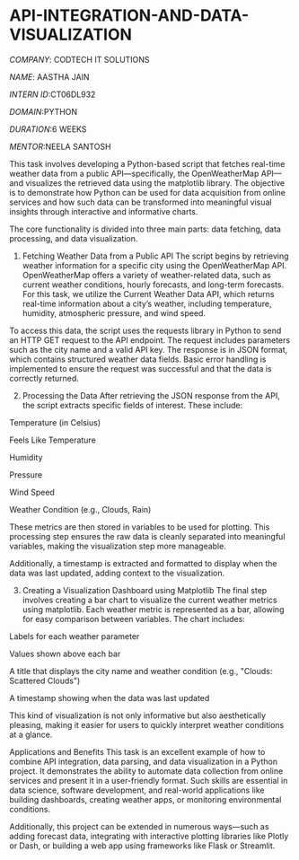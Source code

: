 # API-INTEGRATION-AND-DATA-VISUALIZATION

*COMPANY*: CODTECH IT SOLUTIONS

*NAME*: AASTHA JAIN

*INTERN ID*:CT06DL932

*DOMAIN*:PYTHON

*DURATION*:6 WEEKS

*MENTOR*:NEELA SANTOSH

This task involves developing a Python-based script that fetches real-time weather data from a public API—specifically, the OpenWeatherMap API—and visualizes the retrieved data using the matplotlib library. The objective is to demonstrate how Python can be used for data acquisition from online services and how such data can be transformed into meaningful visual insights through interactive and informative charts.

The core functionality is divided into three main parts: data fetching, data processing, and data visualization.

1. Fetching Weather Data from a Public API
The script begins by retrieving weather information for a specific city using the OpenWeatherMap API. OpenWeatherMap offers a variety of weather-related data, such as current weather conditions, hourly forecasts, and long-term forecasts. For this task, we utilize the Current Weather Data API, which returns real-time information about a city’s weather, including temperature, humidity, atmospheric pressure, and wind speed.

To access this data, the script uses the requests library in Python to send an HTTP GET request to the API endpoint. The request includes parameters such as the city name and a valid API key. The response is in JSON format, which contains structured weather data fields. Basic error handling is implemented to ensure the request was successful and that the data is correctly returned.

2. Processing the Data
After retrieving the JSON response from the API, the script extracts specific fields of interest. These include:

Temperature (in Celsius)

Feels Like Temperature

Humidity

Pressure

Wind Speed

Weather Condition (e.g., Clouds, Rain)

These metrics are then stored in variables to be used for plotting. This processing step ensures the raw data is cleanly separated into meaningful variables, making the visualization step more manageable.

Additionally, a timestamp is extracted and formatted to display when the data was last updated, adding context to the visualization.

3. Creating a Visualization Dashboard using Matplotlib
The final step involves creating a bar chart to visualize the current weather metrics using matplotlib. Each weather metric is represented as a bar, allowing for easy comparison between variables. The chart includes:

Labels for each weather parameter

Values shown above each bar

A title that displays the city name and weather condition (e.g., "Clouds: Scattered Clouds")

A timestamp showing when the data was last updated

This kind of visualization is not only informative but also aesthetically pleasing, making it easier for users to quickly interpret weather conditions at a glance.

Applications and Benefits
This task is an excellent example of how to combine API integration, data parsing, and data visualization in a Python project. It demonstrates the ability to automate data collection from online services and present it in a user-friendly format. Such skills are essential in data science, software development, and real-world applications like building dashboards, creating weather apps, or monitoring environmental conditions.

Additionally, this project can be extended in numerous ways—such as adding forecast data, integrating with interactive plotting libraries like Plotly or Dash, or building a web app using frameworks like Flask or Streamlit.
